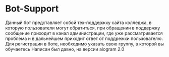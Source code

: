 # Bot-Support
Данный бот представляет собой тех-поддержку сайта колледжа, в которую пользователи могут обратиться, при обращении в поддержку сообщение приходит в канал администрации, где уже рассматривается проблема и в дальнейшем приходит ответ от поддрежки пользователю. Для регистрации в боте, необходимо указать свою группу, в которой вы обучаетесь
Написан был давно, на версии aiogram 2.0
